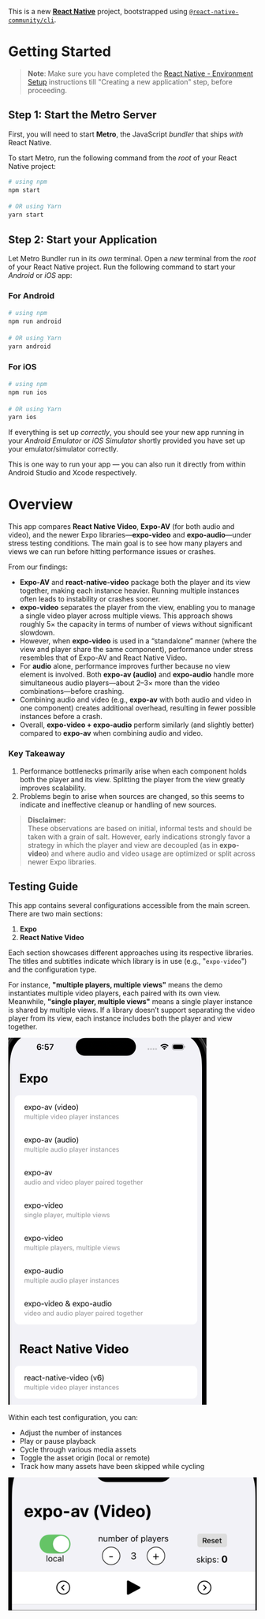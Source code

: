 This is a new [**React Native**](https://reactnative.dev) project, bootstrapped using [`@react-native-community/cli`](https://github.com/react-native-community/cli).

# Getting Started

>**Note**: Make sure you have completed the [React Native - Environment Setup](https://reactnative.dev/docs/environment-setup) instructions till "Creating a new application" step, before proceeding.

## Step 1: Start the Metro Server

First, you will need to start **Metro**, the JavaScript _bundler_ that ships _with_ React Native.

To start Metro, run the following command from the _root_ of your React Native project:

```bash
# using npm
npm start

# OR using Yarn
yarn start
```

## Step 2: Start your Application

Let Metro Bundler run in its _own_ terminal. Open a _new_ terminal from the _root_ of your React Native project. Run the following command to start your _Android_ or _iOS_ app:

### For Android

```bash
# using npm
npm run android

# OR using Yarn
yarn android
```

### For iOS

```bash
# using npm
npm run ios

# OR using Yarn
yarn ios
```

If everything is set up _correctly_, you should see your new app running in your _Android Emulator_ or _iOS Simulator_ shortly provided you have set up your emulator/simulator correctly.

This is one way to run your app — you can also run it directly from within Android Studio and Xcode respectively.

# Overview

This app compares **React Native Video**, **Expo-AV** (for both audio and video), and the newer Expo libraries—**expo-video** and **expo-audio**—under stress testing conditions. The main goal is to see how many players and views we can run before hitting performance issues or crashes.

From our findings:

- **Expo-AV** and **react-native-video** package both the player and its view together, making each instance heavier. Running multiple instances often leads to instability or crashes sooner.  
- **expo-video** separates the player from the view, enabling you to manage a single video player across multiple views. This approach shows roughly 5× the capacity in terms of number of views without significant slowdown.  
- However, when **expo-video** is used in a “standalone” manner (where the view and player share the same component), performance under stress resembles that of Expo-AV and React Native Video. 
- For **audio** alone, performance improves further because no view element is involved. Both **expo-av (audio)** and **expo-audio** handle more simultaneous audio players—about 2–3× more than the video combinations—before crashing.  
- Combining audio and video (e.g., **expo-av** with both audio and video in one component) creates additional overhead, resulting in fewer possible instances before a crash.  
- Overall, **expo-video + expo-audio** perform similarly (and slightly better) compared to **expo-av** when combining audio and video.

### Key Takeaway
1. Performance bottlenecks primarily arise when each component holds both the player and its view. Splitting the player from the view greatly improves scalability. 
2. Problems begin to arise when sources are changed, so this seems to indicate and ineffective cleanup or handling of new sources.

> **Disclaimer:**  
> These observations are based on initial, informal tests and should be taken with a grain of salt. However, early indications strongly favor a strategy in which the player and view are decoupled (as in **expo-video**) and where audio and video usage are optimized or split across newer Expo libraries.


## Testing Guide

This app contains several configurations accessible from the main screen. There are two main sections:

1. **Expo**  
2. **React Native Video**  

Each section showcases different approaches using its respective libraries. The titles and subtitles indicate which library is in use (e.g., "`expo-video`") and the configuration type. 

For instance, **"multiple players, multiple views"** means the demo instantiates multiple video players, each paired with its own view. Meanwhile, **"single player, multiple views"** means a single player instance is shared by multiple views. If a library doesn’t support separating the video player from its view, each instance includes both the player and view together.

![Main screen](image.png)

Within each test configuration, you can:

- Adjust the number of instances  
- Play or pause playback  
- Cycle through various media assets  
- Toggle the asset origin (local or remote)  
- Track how many assets have been skipped while cycling  

![Configuration screen](image-1.png)